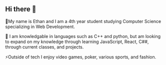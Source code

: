## Hi there 👋
 💬My name is Ethan and I am a 4th year student studying Computer Science specializing in Web Development. <br />
 
 🌱 I am knowledgable in languages such as C++ and python, but am looking to expand on my knowledge through learning JavaScript, React, C##, through current classes, and projects. <br />

⚡Outside of tech I enjoy video games, poker, various sports, and fashion. <br />
<!--
**Ethankwak/EthanKwak** is a ✨ _special_ ✨ repository because its `README.md` (this file) appears on your GitHub profile.

Here are some ideas to get you started:

- 🔭 I’m currently working on ...
- 🌱 I’m currently learning ...
- 👯 I’m looking to collaborate on ...
- 🤔 I’m looking for help with ...
- 💬 Ask me about ...
- 📫 How to reach me: ...
- 😄 Pronouns: ...
- ⚡ Fun fact: ...
-->

